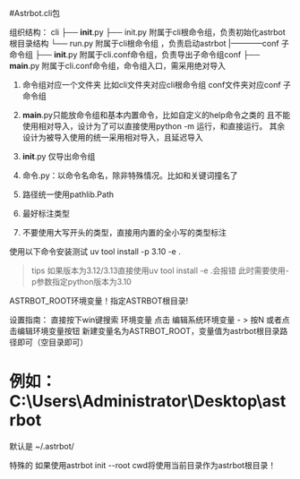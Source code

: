 #Astrbot.cli包

组织结构：
cli
├── __init__.py
├── init.py 附属于cli根命令组，负责初始化astrbot 根目录结构
└── run.py 附属于cli根命令组 ，负责启动astrbot
|————conf 子命令组
    ├── __init__.py 附属于cli.conf命令组，负责导出子命令组conf
    ├── __main__.py 附属于cli.conf命令组，命令组入口，需采用绝对导入

1. 命令组对应一个文件夹
比如cli文件夹对应cli根命令组
conf文件夹对应conf 子命令组

2. __main__.py只能放命令组和基本内置命令，比如自定义的help命令之类的
且不能使用相对导入，设计为了可以直接使用python -m 运行，和直接运行。
其余设计为被导入使用的统一采用相对导入，且延迟导入

3. __init__.py 仅导出命令组

4. 命令.py：以命令名命名，除非特殊情况。比如和关键词撞名了

5. 路径统一使用pathlib.Path

6. 最好标注类型

7. 不要使用大写开头的类型，直接用内置的全小写的类型标注

使用以下命令安装测试
uv tool install -p 3.10 -e .

> tips
如果版本为3.12/3.13直接使用uv tool install -e .会报错
此时需要使用-p参数指定python版本为3.10

ASTRBOT_ROOT环境变量！指定ASTRBOT根目录!

设置指南：
直接按下win键搜索 环境变量
点击 编辑系统环境变量 - > 按N 或者点击编辑环境变量按钮
新建变量名为ASTRBOT_ROOT，变量值为astrbot根目录路径即可（空目录即可）
# 例如：C:\Users\Administrator\Desktop\astrbot

默认是 ~/.astrbot/

特殊的
如果使用astrbot init --root cwd将使用当前目录作为astrbot根目录！

